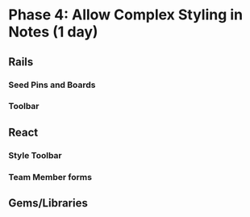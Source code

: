 # Phase 4: Allow Complex Styling in Notes (1 day)

## Rails
### Seed Pins and Boards

### Toolbar

## React
### Style Toolbar

### Team Member forms

## Gems/Libraries
